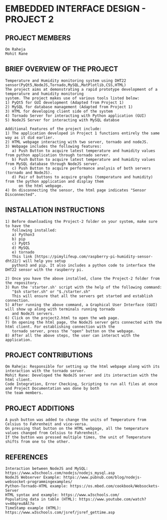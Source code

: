 # EMBEDDED INTERFACE DESIGN - PROJECT 2
## PROJECT MEMBERS
    Om Raheja
    Mohit Rane
## BRIEF OVERVIEW OF THE PROJECT
    Temperature and Humidity monitoring system using DHT22 sensor(PyQt5,NodeJS,Tornado,MySQL,MatPlotlib,CSS,HTML)
    The project aims at demonstrating a rapid prototype development of a temperature and humidity monitoring
    system. The project makes use of various tools listed below:
    1) PyQt5 for GUI development (Adapted from Project 1)
    2) MySQL for database management (Adapted from Project 1)
    3) HTML for developing client side of the system
    4) Tornado Server for interacting with Python application (GUI)
    5) NodeJS Server for interacting with MySQL databse
    
    Additional Features of the project include:
    1) The application developed in Project 1 functions entirely the same way as it did earlier.
    2) HTML webpage interacting with two server, tornado and nodeJS.
    3) Webpage includes the following features:
       a) Push Button to acquire latest temperature and humidity values from python application through tornado server.
       b) Push Button to acquire latest temperature and humidity values from MySQL database through NodeJS server.
       c) Push Button to acquire performance analysis of both servers (tornado and NodeJS).
       d) Pair of buttons to acquire graphs (temperature and humidity) from the python application and display them
          on the html webpage.
    4) On disconnecting the sensor, the html page indicates "Sensor Disconnected".

## INSTALLATION INSTRUCTIONS
    1) Before downloading the Project-2 folder on your system, make sure to have the
       following installed:
       a) Python3
       b) pip
       c) PyQt5
       d) MySQL
       e) tornado
       This link [https://pimylifeup.com/raspberry-pi-humidity-sensor-dht22/] will help you setup 
       python3 and pip. It also includes a python code to interface the DHT22 sensor with the raspberry pi.
  
    2) Once you have the above installed, clone the Project-2 folder from the repository.
    3) Run the 'starter.sh' script with the help of the following command:
       "$sh starter.sh" or "$./starter.sh"
       This will ensure that all the servers get started and establish connection.
    5) After running the above command, a Graphical User Interface (GUI) will show up along with terminals running tornado
       and NodeJS servers.
    6) Click on the project2.html to open the web page.
    7) On opening the html page, the NodeJS server gets connected with the html client. For establishing connection with the 
       tornado server, press the "open" button on the webpage.
    8) After all the above steps, the user can interact with the application.
    
## PROJECT CONTRIBUTIONS
    Om Raheja: Responsible for setting up the html webpage along with its interaction with the tornado server.
    Mohit Rane: Developed the NodeJS server and its interaction with the html client.
    Code Integration, Error Checking, Scripting to run all files at once and Project Documentation was done by both
    the team members.
    
## PROJECT ADDITIONS
    A push button was added to change the units of Temperature from Celsius to Fahrenheit and vice-versa. 
    On pressing that button on the HTML webpage, all the temperature values changed from Celsius to Fahrenheit. 
    If the button was pressed multiple times, the unit of Temperature shifts from one to the other.
    
## REFERENCES
    Interaction between NodeJS and MySQL: https://www.w3schools.com/nodejs/nodejs_mysql.asp
    NodeJS Webserver Example: https://www.pubnub.com/blog/nodejs-websocket-programmingexamples/
    Python-Tornado-HTML example: https://os.mbed.com/cookbook/Websockets-Server
    HTML syntax and example: https://www.w3schools.com/
    Populating data in table (HTML): https://www.youtube.com/watch?v=40qreu8Al7o
    TimeStamp example (HTML): https://www.w3schools.com/jsref/jsref_gettime.asp
